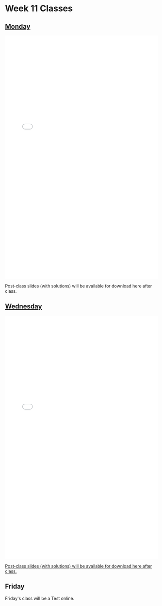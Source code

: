 # Week 11 Classes

## [Monday](https://github.com/ubco-cmps/phys111_course/raw/main/files/Class11A.pdf)

<iframe src="../../Class11A.pdf" width="100%" height="800px" frameBorder="0"> </iframe>

Post-class slides (with solutions) will be available for download here after class.[](https://github.com/ubco-cmps/phys111_course/raw/main/files/Class11A_post.pdf)

## [Wednesday](https://github.com/ubco-cmps/phys111_course/raw/main/files/Class11B.pdf)

<iframe src="../../Class11B.pdf" width="100%" height="800px" frameBorder="0"> </iframe>

[Post-class slides (with solutions) will be available for download here after class.](https://github.com/ubco-cmps/phys111_course/raw/main/files/Class11B_post.pdf)

## Friday

Friday's class will be a Test online.
